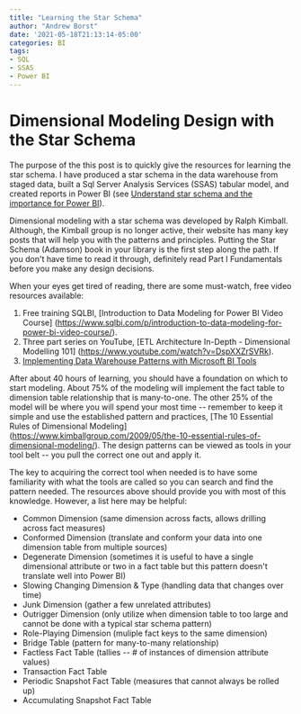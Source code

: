 ```yaml
---
title: "Learning the Star Schema"
author: "Andrew Borst"
date: '2021-05-18T21:13:14-05:00'
categories: BI
tags:
- SQL
- SSAS
- Power BI
---
```




# Dimensional Modeling Design with the Star Schema  

The purpose of the this post is to quickly give the resources for learning the star schema. I have produced a star schema in the data warehouse from staged data, built a Sql Server Analysis Services (SSAS) tabular model, and created reports in Power BI (see [Understand star schema and the importance for Power BI](https://docs.microsoft.com/en-us/power-bi/guidance/star-schema)). 

Dimensional modeling with a star schema was developed by Ralph Kimball. Although, the Kimball group is no longer active, their website has many key posts that will help you with the patterns and principles. Putting the Star Schema (Adamson) book in your library is the first step along the path. If you don't have time to read it through, definitely read Part I Fundamentals before you make any design decisions.

When your eyes get tired of reading, there are some must-watch, free video resources available:

1. Free training SQLBI, [Introduction to Data Modeling for Power BI Video Course] (https://www.sqlbi.com/p/introduction-to-data-modeling-for-power-bi-video-course/). 
2. Three part series on YouTube, [ETL Architecture In-Depth - Dimensional Modelling 101] (https://www.youtube.com/watch?v=DspXXZrSVRk).
3. [Implementing Data Warehouse Patterns with Microsoft BI Tools](https://www.youtube.com/watch?v=VDwwbrtry94)

After about 40 hours of learning, you should have a foundation on which to start modeling. About 75% of the modeling will implement the fact table to dimension table relationship that is many-to-one. The other 25% of the model will be where you will spend your most time -- remember to keep it simple and use the established pattern and practices, [The 10 Essential Rules of Dimensional Modeling] (https://www.kimballgroup.com/2009/05/the-10-essential-rules-of-dimensional-modeling/). The design patterns can be viewed as tools in your tool belt -- you pull the correct one out and apply it.  

The key to acquiring the correct tool when needed is to have some familiarity with what the tools are called so you can search and find the pattern needed. The resources above should provide you with most of this knowledge. However, a list here may be helpful: 

- Common Dimension (same dimension across facts, allows drilling across fact measures)
- Conformed Dimension (translate and conform your data into one dimension table from multiple sources)
- Degenerate Dimension (sometimes it is useful to have a single dimensional attribute or two in a fact table but this pattern doesn't translate well into Power BI)
- Slowing Changing Dimension & Type (handling data that changes over time)
- Junk Dimension (gather a few unrelated attributes)
- Outrigger Dimension (only utilize when dimension table to too large and cannot be done with a typical star schema pattern)
- Role-Playing Dimension (muliple fact keys to the same dimension)
- Bridge Table (pattern for many-to-many relationship)
- Factless Fact Table (tallies -- # of instances of dimension attribute values)
- Transaction Fact Table
- Periodic Snapshot Fact Table (measures that cannot always be rolled up)
- Accumulating Snapshot Fact Table 


